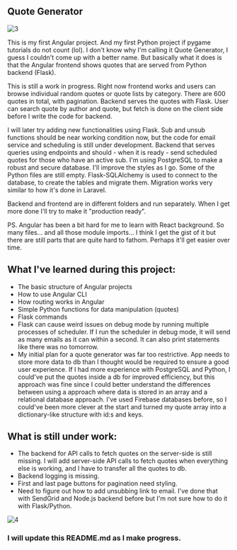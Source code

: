 ## Quote Generator

![3](https://github.com/user-attachments/assets/356e024a-63ac-4bb4-9411-c0e1fa688815)


This is my first Angular project. And my first Python project if pygame tutorials do not count (lol). I don't know why I'm calling it Quote Generator, I guess I couldn't come up with a better name. But basically what it does is that the Angular frontend shows quotes that are served from Python backend (Flask).

This is still a work in progress. Right now frontend works and users can browse individual random quotes or quote lists by category. There are 600 quotes in total, with pagination. Backend serves the quotes with Flask. User can search quote by author and quote, but fetch is done on the client side before I write the code for backend.

I will later try adding new functionalities using Flask. Sub and unsub functions should be near working condition now, but the code for email service and scheduling is still under development. Backend that serves queries using endpoints and should - when it is ready - send scheduled quotes for those who have an active sub. I'm using PostgreSQL to make a robust and secure database. I'll improve the styles as I go. Some of the Python files are still empty. Flask-SQLAlchemy is used to connect to the database, to create the tables and migrate them. Migration works very similar to how it's done in Laravel.

Backend and frontend are in different folders and run separately. When I get more done I'll try to make it "production ready".

PS. Angular has been a bit hard for me to learn with React background. So many files... and all those module imports... I think I get the gist of it but there are still parts that are quite hard to fathom. Perhaps it'll get easier over time.

## What I've learned during this project:

- The basic structure of Angular projects
- How to use Angular CLI
- How routing works in Angular
- Simple Python functions for data manipulation (quotes)
- Flask commands
- Flask can cause weird issues on debug mode by running multiple processes of scheduler. If I run the scheduler in debug mode, it will send as many emails as it can within a second. It can also print statements like there was no tomorrow.
- My initial plan for a quote generator was far too restrictive. App needs to store more data to db than I thought would be required to ensure a good user experience. If I had more experience with PostgreSQL and Python, I could've put the quotes inside a db for improved efficiency, but this approach was fine since I could better understand the differences between using a approach where data is stored in an array and a relational database approach. I've used Firebase databases before, so I could've been more clever at the start and turned my quote array into a dictionary-like structure with id:s and keys.

## What is still under work:

- The backend for API calls to fetch quotes on the server-side is still missing. I will add server-side API calls to fetch quotes when everything else is working, and I have to transfer all the quotes to db.
- Backend logging is missing.
- First and last page buttons for pagination need styling.
- Need to figure out how to add unsubbing link to email. I've done that with SendGrid and Node.js backend before but I'm not sure how to do it with Flask/Python.

![4](https://github.com/user-attachments/assets/bff4dc16-eb48-417c-9c12-35a4f62d6272)


### I will update this README.md as I make progress.
